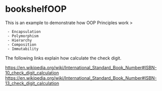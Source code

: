 # bookshelfOOP


This is an example to demonstrate how OOP Principles work >

     - Encapsulation
     - Polymorphism     
     - Hierarchy
     - Composition
     - Immutability


The following links explain how calculate the check digit. 

https://en.wikipedia.org/wiki/International_Standard_Book_Number#ISBN-10_check_digit_calculation
https://en.wikipedia.org/wiki/International_Standard_Book_Number#ISBN-13_check_digit_calculation




